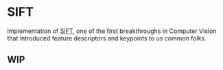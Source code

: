 # SIFT

Implementation of [SIFT](https://docs.opencv.org/master/da/df5/tutorial_py_sift_intro.html), one of the first breakthroughs in Computer Vision that introduced feature descriptors and keypoints to us common folks.

## WIP
